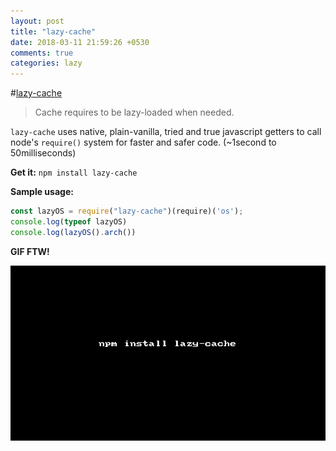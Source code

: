 ```yaml
---
layout: post
title: "lazy-cache"
date: 2018-03-11 21:59:26 +0530
comments: true
categories: lazy
---
```


#[lazy-cache](https://www.npmjs.com/package/lazy-cache)
> Cache requires to be lazy-loaded when needed.

`lazy-cache` uses native, plain-vanilla, tried and true javascript getters to call node's `require()` system for faster and safer code. (~1second to 50milliseconds)

__Get it:__ `npm install lazy-cache`

__Sample usage:__

```js
const lazyOS = require("lazy-cache")(require)('os');
console.log(typeof lazyOS)
console.log(lazyOS().arch())
```
__GIF FTW!__

![lazy-cache.gif](/images/lazy-cache/lazy-cache.gif)


